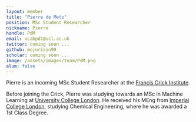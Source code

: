 ```yaml
---
layout: member
title: "Pierre de Metz"
position: MSc Student Researcher
nickname: Pierre
handle: PdM
email: ucabpd1@ucl.ac.uk
twitter: coming soon ...
github: mojorisin99
scholar: coming soon ...
image: /assets/images/team/PdM.png
alum: false
---
```

Pierre is an incoming MSc Student Researcher at the [Francis Crick Institute].

Before joining the Crick, Pierre was studying towards an MSc in Machine Learning at [University College London]. He received his MEng from [Imperial College London], studying Chemical Engineering, where he was awarded a 1st Class Degree.

[Francis Crick Institute]: https://www.crick.ac.uk
[Human Frontier Science Program]: https://www.hfsp.org
[Laboratory of Systems Pharmacology]: https://labsyspharm.org
[Harvard Medical School]: https://hms.harvard.edu
[Technische Universität München]: https://www.tum.de
[Institute of Computational Biology]: https://www.helmholtz-munich.de/en/icb
[Helmholtz Munich]: https://www.helmholtz-munich.de/
[University College London]:https://www.ucl.ac.uk/
[Imperial College London]: https://www.imperial.ac.uk/
